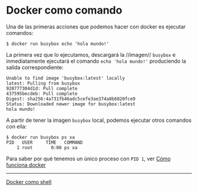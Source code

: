 # Docker como comando

Una de las primeras acciones que podemos hacer con docker es ejecutar comandos:

```
$ docker run busybox echo 'hola mundo!'
```

La primera vez que lo ejecutamos, descargará la //imagen// `busybox` e inmediatamente ejecutará el comando `echo 'hola mundo!'` produciendo la salida correspondiente:

```
Unable to find image 'busybox:latest' locally
latest: Pulling from busybox
920777304d1d: Pull complete 
437595becdeb: Pull complete 
Digest: sha256:4a731fb46adc5cefe3ae374a8b6020fce9
Status: Downloaded newer image for busybox:latest
hola mundo!
```

A partir de tener la imagen `busybox` local, podemos ejecutar otros comandos con ella:

```
$ docker run busybox ps xa
PID   USER     TIME   COMMAND
    1 root       0:00 ps xa
```

Para saber por qué tenemos un único proceso con `PID 1`, ver [Cómo funciona docker](../chapter01/01funciona.md)

---

[Docker como shell](02shell.md)